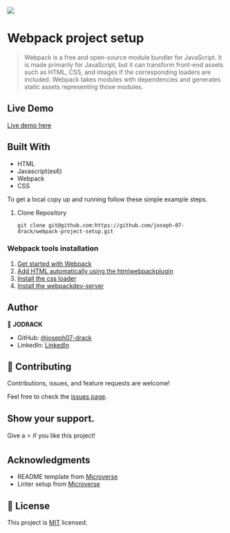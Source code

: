 ![](https://img.shields.io/badge/Microverse-blueviolet)

# Webpack project setup

> Webpack is a free and open-source module bundler for JavaScript. It is made primarily for JavaScript, but it can transform front-end assets such as HTML, CSS, and images if the corresponding loaders are included. Webpack takes modules with dependencies and generates static assets representing those modules.

## Live Demo

[Live demo here]()

## Built With

- HTML
- Javascript(es6)
- Webpack
- CSS

To get a local copy up and running follow these simple example steps.

1. Clone Repository
   ```
   git clone git@github.com:https://github.com/joseph-07-drack/webpack-project-setup.git
   ```

### Webpack tools installation

1. [Get started with Webpack](https://webpack.js.org/guides/getting-started/#basic-setup)
2. [Add HTML automatically using the htmlwebpackplugin](https://webpack.js.org/guides/output-management/#setting-up-htmlwebpackplugin)
3. [Install the css loader](https://webpack.js.org/guides/asset-management/#loading-css)
4. [Install the webpackdev-server](https://webpack.js.org/guides/development/#using-webpack-dev-server)

## Author

👤 **JODRACK**

- GitHub: [@joseph07-drack](https://github.com/joseph07-drack)
- LinkedIn: [LinkedIn](https://www.linkedin.com/in/joseph-buingo-ab2682225/)

## 🤝 Contributing

Contributions, issues, and feature requests are welcome!

Feel free to check the [issues page](../../issues/).

## Show your support.

Give a ⭐️ if you like this project!

## Acknowledgments

- README template from [Microverse](https://github.com/microverseinc/readme-template)
- Linter setup from [Microverse](https://github.com/microverseinc/linters-config/tree/master/html-css)

## 📝 License

This project is [MIT](./MIT.md) licensed.
